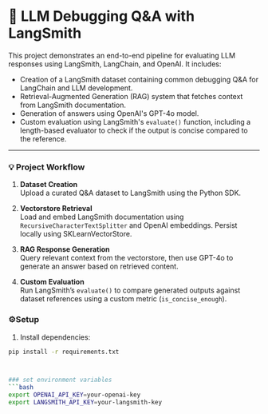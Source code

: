 # 🧠 LLM Debugging Q&A with LangSmith

This project demonstrates an end-to-end pipeline for evaluating LLM responses using LangSmith, LangChain, and OpenAI. It includes:

- Creation of a LangSmith dataset containing common debugging Q&A for LangChain and LLM development.
- Retrieval-Augmented Generation (RAG) system that fetches context from LangSmith documentation.
- Generation of answers using OpenAI's GPT-4o model.
- Custom evaluation using LangSmith's `evaluate()` function, including a length-based evaluator to check if the output is concise compared to the reference.

---

### 💡 Project Workflow

1. **Dataset Creation**  
   Upload a curated Q&A dataset to LangSmith using the Python SDK.

2. **Vectorstore Retrieval**  
   Load and embed LangSmith documentation using `RecursiveCharacterTextSplitter` and OpenAI embeddings. Persist locally using SKLearnVectorStore.

3. **RAG Response Generation**  
   Query relevant context from the vectorstore, then use GPT-4o to generate an answer based on retrieved content.

4. **Custom Evaluation**  
   Run LangSmith’s `evaluate()` to compare generated outputs against dataset references using a custom metric (`is_concise_enough`).


### ⚙Setup

1. Install dependencies:
```bash
pip install -r requirements.txt



### set environment variables
```bash
export OPENAI_API_KEY=your-openai-key
export LANGSMITH_API_KEY=your-langsmith-key

